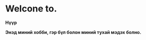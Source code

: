 
<html>
<head>
    <h1><strong>Welcone to. </h1>

</head>
<body>
    <p>Нүүр</p>    
    <p>Энэд миний хобби, гэр бүл болон миний тухай мэдэх болно.</p>
</body>

</html>
